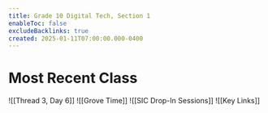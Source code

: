 ```yaml
---
title: Grade 10 Digital Tech, Section 1
enableToc: false
excludeBacklinks: true
created: 2025-01-11T07:00:00.000-0400
---
```

# Most Recent Class
![[Thread 3, Day 6]] 
![[Grove Time]]
![[SIC Drop-In Sessions]]
![[Key Links]]